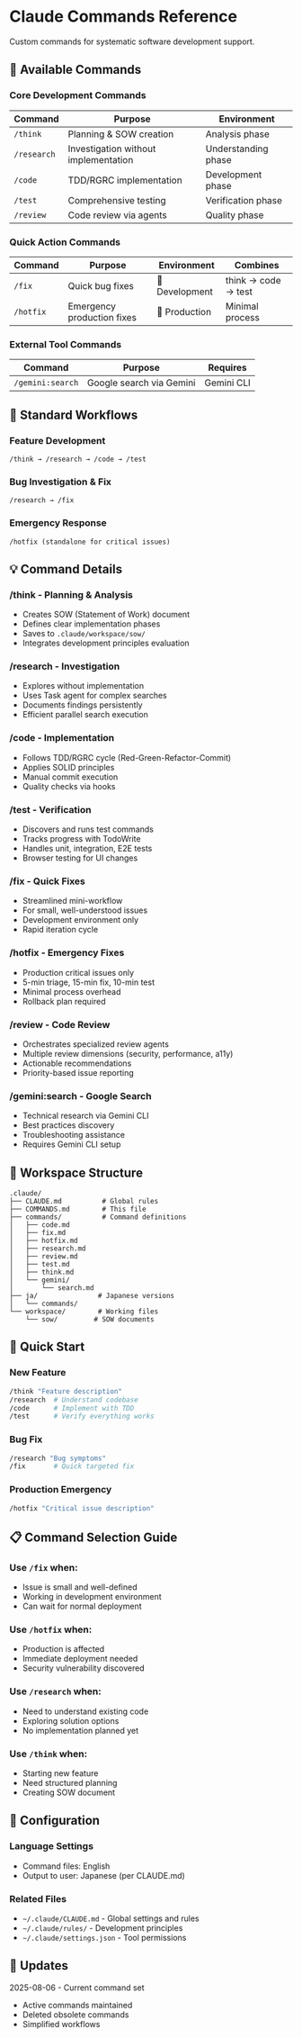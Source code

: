 # Claude Commands Reference

Custom commands for systematic software development support.

## 🎯 Available Commands

### Core Development Commands
| Command | Purpose | Environment | 
|---------|---------|-------------|
| `/think` | Planning & SOW creation | Analysis phase |
| `/research` | Investigation without implementation | Understanding phase |
| `/code` | TDD/RGRC implementation | Development phase |
| `/test` | Comprehensive testing | Verification phase |
| `/review` | Code review via agents | Quality phase |

### Quick Action Commands
| Command | Purpose | Environment | Combines |
|---------|---------|-------------|----------|
| `/fix` | Quick bug fixes | 🔧 Development | think → code → test |
| `/hotfix` | Emergency production fixes | 🚨 Production | Minimal process |

### External Tool Commands
| Command | Purpose | Requires |
|---------|---------|----------|
| `/gemini:search` | Google search via Gemini | Gemini CLI |

## 🔄 Standard Workflows

### Feature Development
```
/think → /research → /code → /test
```

### Bug Investigation & Fix  
```
/research → /fix
```

### Emergency Response
```
/hotfix (standalone for critical issues)
```

## 💡 Command Details

### /think - Planning & Analysis
- Creates SOW (Statement of Work) document
- Defines clear implementation phases
- Saves to `.claude/workspace/sow/`
- Integrates development principles evaluation

### /research - Investigation
- Explores without implementation
- Uses Task agent for complex searches
- Documents findings persistently
- Efficient parallel search execution

### /code - Implementation
- Follows TDD/RGRC cycle (Red-Green-Refactor-Commit)
- Applies SOLID principles
- Manual commit execution
- Quality checks via hooks

### /test - Verification
- Discovers and runs test commands
- Tracks progress with TodoWrite
- Handles unit, integration, E2E tests
- Browser testing for UI changes

### /fix - Quick Fixes
- Streamlined mini-workflow
- For small, well-understood issues
- Development environment only
- Rapid iteration cycle

### /hotfix - Emergency Fixes
- Production critical issues only
- 5-min triage, 15-min fix, 10-min test
- Minimal process overhead
- Rollback plan required

### /review - Code Review
- Orchestrates specialized review agents
- Multiple review dimensions (security, performance, a11y)
- Actionable recommendations
- Priority-based issue reporting

### /gemini:search - Google Search
- Technical research via Gemini CLI
- Best practices discovery
- Troubleshooting assistance
- Requires Gemini CLI setup

## 📂 Workspace Structure

```
.claude/
├── CLAUDE.md          # Global rules
├── COMMANDS.md        # This file
├── commands/          # Command definitions
│   ├── code.md
│   ├── fix.md
│   ├── hotfix.md
│   ├── research.md
│   ├── review.md
│   ├── test.md
│   ├── think.md
│   └── gemini/
│       └── search.md
├── ja/               # Japanese versions
│   └── commands/
└── workspace/        # Working files
    └── sow/         # SOW documents
```

## 🚀 Quick Start

### New Feature
```bash
/think "Feature description"
/research  # Understand codebase
/code      # Implement with TDD
/test      # Verify everything works
```

### Bug Fix
```bash
/research "Bug symptoms"
/fix       # Quick targeted fix
```

### Production Emergency
```bash
/hotfix "Critical issue description"
```

## 📋 Command Selection Guide

### Use `/fix` when:
- Issue is small and well-defined
- Working in development environment
- Can wait for normal deployment

### Use `/hotfix` when:
- Production is affected
- Immediate deployment needed
- Security vulnerability discovered

### Use `/research` when:
- Need to understand existing code
- Exploring solution options
- No implementation planned yet

### Use `/think` when:
- Starting new feature
- Need structured planning
- Creating SOW document

## 🔧 Configuration

### Language Settings
- Command files: English
- Output to user: Japanese (per CLAUDE.md)

### Related Files
- `~/.claude/CLAUDE.md` - Global settings and rules
- `~/.claude/rules/` - Development principles
- `~/.claude/settings.json` - Tool permissions

## 📅 Updates

2025-08-06 - Current command set
- Active commands maintained
- Deleted obsolete commands
- Simplified workflows
